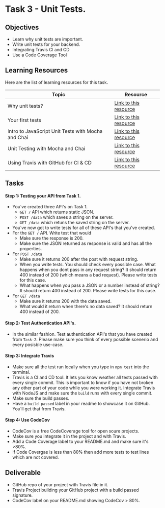 # Task 3 - Unit Tests.

## Objectives

- Learn why unit tests are important.
- Write unit tests for your backend.
- Integrating Travis CI and CD
- Use a Code Coverage Tool

## Learning Resources

Here are the list of learning resources for this task.

| Topic                                              | Resource                                                                                          |
| -------------------------------------------------- | ------------------------------------------------------------------------------------------------- |
| Why unit tests?                                    | [Link to this resource](https://www.youtube.com/watch?v=Eu35xM76kKY)                              |
| Your first tests                                   | [Link to this resource](https://www.youtube.com/watch?v=XsFQEUP1MxI)                              |
| Intro to JavaScript Unit Tests with Mocha and Chai | [Link to this resource](https://www.youtube.com/watch?v=MLTRHc5dk6s)                              |
| Unit Testing with Mocha and Chai                   | [Link to this resource](https://www.youtube.com/playlist?list=PLXSs3HKyWAE5k-l3edQLn8uai4-WHHudB) |
| Using Travis with GitHub for CI & CD               | [Link to this resource](https://www.youtube.com/watch?v=Uft5KBimzyk)                              |

## Tasks

#### Step 1: Testing your API from Task 1.

- You've created three API's on Task 1.
  - `GET /` API which returns static JSON.
  - `POST /data` which saves a string on the server.
  - `GET /data` which retuns the saved string on the server.
- You've now got to write tests for all of these API's that you've created.
- For the `GET /` API. Write test that would
  - Make sure the response is 200.
  - Make sure the JSON returned as response is valid and has all the properties.
- For `POST /data`
  - Make sure it returns 200 after the post with request string.
  - When you write tests. You should check every possible case. What happens when you dont pass in any request string? It should return 400 instead of 200 (which means a bad request). Please write tests for this case.
  - What happens when you pass a JSON or a number instead of string? It should return 400 instead of 200. Please write tests for this case.
- For `GET /data`
  - Make sure it returns 200 with the data saved.
  - What would it return when there's no data saved? It should return 400 instead of 200.

#### Step 2: Test Authentication API's.

- In the similar fashion. Test authentication API's that you have created from `Task-2`. Please make sure you think of every possible scenerio and every posisble use-case.

#### Step 3: Integrate Travis

- Make sure all the test run locally when you type in `npm test` into the terminal.
- Travis is a CI and CD tool. It lets you know weather all tests passed with every single commit. This is important to know if you have not broken any other part of your code while you were working it. Integrate Travis with NodeJS and make sure the `build` runs with every single commit.
- Make sure the build passes.
- Have a `build passed` label in your readme to showcase it on GitHub. You'll get that from Travis.

#### Step 4: Use CodeCov

- CodeCov is a free CodeCoverage tool for open soure projects.
- Make sure you integrate it in the project and with Travis.
- Add a Code Coverage label to your README.md and make sure it's >80%.
- If Code Covergae is less than 80% then add more tests to test lines which are not covered.

## Deliverable

- GitHub repo of your project with Travis file in it.
- Travis Project building your GitHub project with a build passed signature.
- CodeCov label on your README.md showing CodeCov > 80%.
